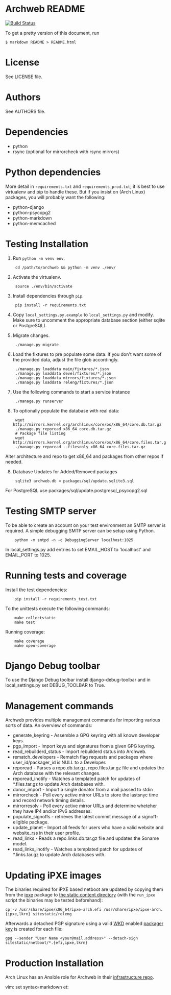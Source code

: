 # Archweb README

[![Build Status](https://github.com/archlinux/archweb/workflows/Github-Actions/badge.svg)](https://github.com/archlinux/archweb/actions)

To get a pretty version of this document, run

    $ markdown README > README.html

# License

See LICENSE file.

# Authors

See AUTHORS file.

# Dependencies

- python
- rsync (optional for mirrorcheck with rsync mirrors)

# Python dependencies

More detail in `requirements.txt` and `requirements_prod.txt`; it is best to
use virtualenv and pip to handle these. But if you insist on (Arch Linux)
packages, you will probably want the following:

- python-django
- python-psycopg2
- python-markdown
- python-memcached

# Testing Installation

1. Run `python -m venv env`.

        cd /path/to/archweb && python -m venv ./env/

2. Activate the virtualenv.

        source ./env/bin/activate

2. Install dependencies through `pip`.

        pip install -r requirements.txt

3. Copy `local_settings.py.example` to `local_settings.py` and modify.
   Make sure to uncomment the appropriate database section (either sqlite or
   PostgreSQL).

4. Migrate changes.

        ./manage.py migrate

5. Load the fixtures to pre populate some data. If you don't want some of the
   provided data, adjust the file glob accordingly.

        ./manage.py loaddata main/fixtures/*.json
        ./manage.py loaddata devel/fixtures/*.json
        ./manage.py loaddata mirrors/fixtures/*.json
        ./manage.py loaddata releng/fixtures/*.json

6. Use the following commands to start a service instance

        ./manage.py runserver

7. To optionally populate the database with real data:

        wget http://mirrors.kernel.org/archlinux/core/os/x86_64/core.db.tar.gz
        ./manage.py reporead x86_64 core.db.tar.gz
        # Package file listing
        wget http://mirrors.kernel.org/archlinux/core/os/x86_64/core.files.tar.gz
        ./manage.py reporead --filesonly x86_64 core.files.tar.gz

Alter architecture and repo to get x86\_64 and packages from other repos if
needed.

8. Database Updates for Added/Removed packages

        sqlite3 archweb.db < packages/sql/update.sqlite3.sql

For PostgreSQL use packages/sql/update.postgresql_psycopg2.sql


# Testing SMTP server

To be able to create an account on your test environment an SMTP server is
required. A simple debugging SMTP server can be setup using Python.

        python -m smtpd -n -c DebuggingServer localhost:1025

In local\_settings.py add entries to set EMAIL\_HOST to 'localhost' and EMAIL\_PORT to
1025.

# Running tests and coverage

Install the test dependencies:

        pip install -r requirements_test.txt

To the unittests execute the following commands:

        make collectstatic
        make test

Running coverage:

        make coverage
        make open-coverage

# Django Debug toolbar

To use the Django Debug toolbar install django-debug-toolbar and in local_settings.py
set DEBUG_TOOLBAR to True.

# Management commands

Archweb provides multiple management commands for importing various sorts of data. An overview of commands:

* generate_keyring - Assemble a GPG keyring with all known developer keys.
* pgp_import - Import keys and signatures from a given GPG keyring.
* read_rebuilderd_status - Import rebuilderd status into Archweb.
* rematch_developers - Rematch flag requests and packages where user_id/packager_id is NULL to a Developer.
* reporead - Parses a repo.db.tar.gz, repo.files.tar.gz file and updates the Arch database with the relevant changes.
* reporead_inotify - Watches a templated patch for updates of *.files.tar.gz to update Arch databases with.
* donor_import - Import a single donator from a mail passed to stdin
* mirrorcheck - Poll every active mirror URLs to store the lastsnyc time and record network timing details.
* mirrorresolv - Poll every active mirror URLs and determine wheteher they have IP4 and/or IPv6 addresses.
* populate_signoffs - retrieves the latest commit message of a signoff-eligible package.
* update_planet - Import all feeds for users who have a valid website and website_rss in their user profile.
* read_links - Reads a repo.links.db.tar.gz file and updates the Soname model.
* read_links_inotify - Watches a templated patch for updates of *.links.tar.gz to update Arch databases with.

# Updating iPXE images

The binaries required for iPXE based netboot are updated by copying them from
the [ipxe](https://archlinux.org/packages/community/x86_64/ipxe/) package to
[the static content directory](/sitestatic/netboot/) (with the `run_ipxe`
script the binaries may be tested beforehand):

```
cp -v /usr/share/ipxe/x86_64/ipxe-arch.efi /usr/share/ipxe/ipxe-arch.{ipxe,lkrn} sitestatic/releng
```

Afterwards a detached PGP signature using a valid
[WKD](https://wiki.archlinux.org/title/GnuPG#Web_Key_Directory) enabled
[packager
key](https://gitlab.archlinux.org/archlinux/archlinux-keyring/-/wikis/home) is
created for each file:

```
gpg --sender "User Name <your@mail.address>" --detach-sign sitestatic/netboot/*.{efi,ipxe,lkrn}
```

# Production Installation

Arch Linux has an Ansible role for Archweb in their [infrastructure repo](https://gitlab.archlinux.org/archlinux/infrastructure).

vim: set syntax=markdown et:
